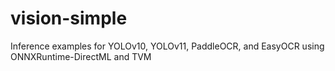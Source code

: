 # vision-simple
Inference examples for YOLOv10, YOLOv11, PaddleOCR, and EasyOCR using ONNXRuntime-DirectML and TVM
